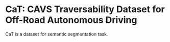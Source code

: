 # CaT: CAVS Traversability Dataset for Off-Road Autonomous Driving

CaT is a dataset for semantic segmentation task.